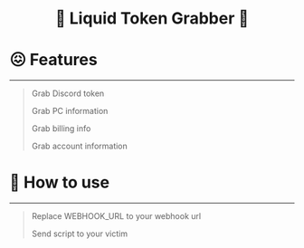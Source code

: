 <h1 align="center"> 🥸 Liquid Token Grabber 🥸 </h1>

#  😖 Features

---

> Grab Discord token
> 
> Grab PC information
> 
> Grab billing info
> 
> Grab account information

#  🤔 How to use

---

> Replace WEBHOOK_URL to your webhook url
> 
> Send script to your victim
